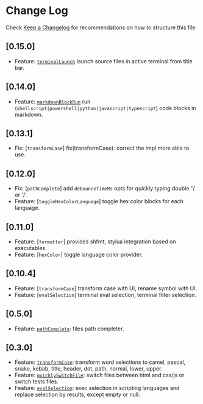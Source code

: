 # Change Log

Check [Keep a Changelog](http://keepachangelog.com/) for recommendations on how to structure this file.

## [0.15.0]

- Feature: [`terminalLaunch`](src/terminalLaunch.ts) launch source files in active terminal from title bar.

## [0.14.0]

- Feature: [`markdownBlockRun`](src/markdownBlockRun.ts) run (`shellscript|powershell|python|javascript|typescript`) code blocks in markdown.

## [0.13.1]

- Fix: [`transformCase`] fix(transformCase): correct the impl more able to use.

## [0.12.0]

- Fix: [`pathComplete`] add `debounceTimeMs` opts for quickly typing double '\\' or '/'.
- Feature: [`toggleHexColorLanguage`] toggle hex color blocks for each language.

## [0.11.0]

- Feature: [`formatter`] provides shfmt, stylua integration based on executables.
- Feature: [`hexColor`] toggle language color provider.

## [0.10.4]

- Feature: [`transformCase`] transform case with UI, rename symbol with UI.
- Feature: [`evalSelection`] terminal eval selection, terminal filter selection.

## [0.5.0]

- Feature: [`pathComplete`](./src/pathComplete.ts): files path completer.

## [0.3.0]

- Feature: [`transformCase`](./src/transformCase.ts): transform word selections to camel, pascal, snake, kebab, title, header, dot, path, normal, lower, upper.
- Feature: [`quicklySwitchFile`](./src/quicklySwitchFile.ts): switch files between html and css/js or switch tests files.
- Feature: [`evalSelection`](./src/evalSelection.ts): exec selection in scripting languages and replace selection by results, except empty or null.
